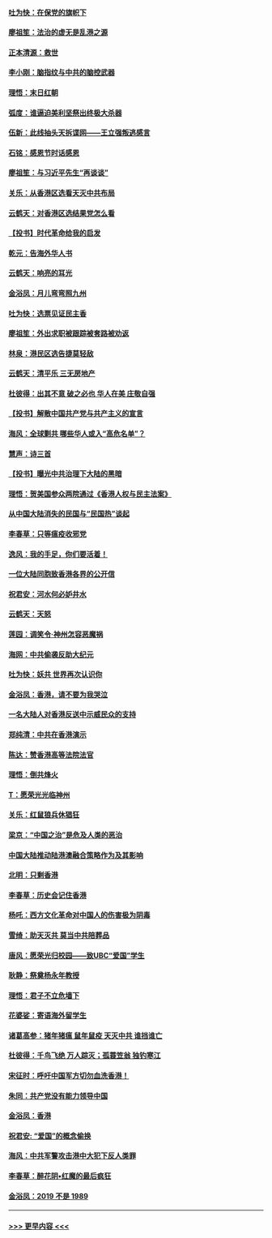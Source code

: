 #### [吐为快：在保党的旗帜下](../pages/nsc993/n11691188.md?t=11301922) 
#### [廖祖笙：法治的虚无是乱港之源](../pages/nsc993/n11690605.md?t=11301922) 
#### [正本清源：救世](../pages/nsc993/n11689134.md?t=11301922) 
#### [李小刚：脑指纹与中共的脑控武器](../pages/nsc993/n11688900.md?t=11301922) 
#### [理悟：末日红朝](../pages/nsc993/n11688829.md?t=11301922) 
#### [弧度：谁逼迫美利坚祭出终极大杀器](../pages/nsc993/n11688735.md?t=11301922) 
#### [伍新：此线抽头天拆谍网——王立强叛逃感言](../pages/nsc993/n11687981.md?t=11301922) 
#### [石铭：感恩节时话感恩](../pages/nsc993/n11687568.md?t=11301922) 
#### [廖祖笙：与习近平先生“再谈谈”](../pages/nsc993/n11687005.md?t=11301922) 
#### [关乐：从香港区选看天灭中共布局](../pages/nsc993/n11686647.md?t=11301922) 
#### [云鹤天：对香港区选结果党怎么看](../pages/nsc993/n11686216.md?t=11301922) 
#### [【投书】时代革命给我的启发](../pages/nsc993/n11684287.md?t=11301922) 
#### [乾元：告海外华人书](../pages/nsc993/n11684044.md?t=11301922) 
#### [云鹤天：响亮的耳光](../pages/nsc993/n11684254.md?t=11301922) 
#### [金浴凤：月儿弯弯照九州](../pages/nsc993/n11684231.md?t=11301922) 
#### [吐为快：选票见证民主香](../pages/nsc993/n11684206.md?t=11301922) 
#### [廖祖笙：外出求职被跟踪被套路被劝返](../pages/nsc993/n11683874.md?t=11301922) 
#### [林泉：港民区选告捷莫轻敌](../pages/nsc993/n11683930.md?t=11301922) 
#### [云鹤天：清平乐 三无房地产](../pages/nsc993/n11681521.md?t=11301922) 
#### [杜彼得：出其不意 破之必也 华人在美 庄敬自强](../pages/nsc993/n11679554.md?t=11301922) 
#### [【投书】解散中国共产党与共产主义的宣言](../pages/nsc993/n11679177.md?t=11301922) 
#### [海风：全球剿共 哪些华人或入“高危名单”？](../pages/nsc993/n11678617.md?t=11301922) 
#### [慧声：诗三首](../pages/nsc993/n11678848.md?t=11301922) 
#### [【投书】曝光中共治理下大陆的黑暗](../pages/nsc993/n11678674.md?t=11301922) 
#### [理悟：贺美国参众两院通过《香港人权与民主法案》](../pages/nsc993/n11678104.md?t=11301922) 
#### [从中国大陆消失的民国与“民国热”谈起](../pages/nsc993/n11678075.md?t=11301922) 
#### [李春草：只等瘟疫收邪党](../pages/nsc993/n11677308.md?t=11301922) 
#### [逸风：我的手足，你们要活着！](../pages/nsc993/n11676352.md?t=11301922) 
#### [一位大陆同胞致香港各界的公开信](../pages/nsc993/n11675761.md?t=11301922) 
#### [祝君安：河水何必妒井水](../pages/nsc993/n11675746.md?t=11301922) 
#### [云鹤天：天怒](../pages/nsc993/n11675718.md?t=11301922) 
#### [莲园：调笑令‧神州怎容恶魔祸](../pages/nsc993/n11675648.md?t=11301922) 
#### [海网：中共偷袭反助大纪元](../pages/nsc993/n11673515.md?t=11301922) 
#### [吐为快：妖共 世界再次认识你](../pages/nsc993/n11673506.md?t=11301922) 
#### [金浴凤：香港，请不要为我哭泣](../pages/nsc993/n11673248.md?t=11301922) 
#### [一名大陆人对香港反送中示威民众的支持](../pages/nsc993/n11672615.md?t=11301922) 
#### [郑纯清：中共在香港演示](../pages/nsc993/n11670539.md?t=11301922) 
#### [陈达：赞香港高等法院法官](../pages/nsc993/n11669542.md?t=11301922) 
#### [理悟：倒共烽火](../pages/nsc993/n11668844.md?t=11301922) 
#### [T：愿荣光光临神州](../pages/nsc993/n11668421.md?t=11301922) 
#### [关乐：红鼠狼兵休猖狂](../pages/nsc993/n11668378.md?t=11301922) 
#### [梁京：“中国之治”是危及人类的恶治](../pages/nsc993/n11668328.md?t=11301922) 
#### [中国大陆推动陆港澳融合策略作为及其影响](../pages/nsc993/n11668157.md?t=11301922) 
#### [北明：只剩香港](../pages/nsc993/n11668002.md?t=11301922) 
#### [李春草：历史会记住香港](../pages/nsc993/n11667927.md?t=11301922) 
#### [杨吒：西方文化革命对中国人的伤害极为阴毒](../pages/nsc993/n11664521.md?t=11301922) 
#### [雪绮：助天灭共 莫当中共陪葬品](../pages/nsc993/n11662650.md?t=11301922) 
#### [唐风：愿荣光归校园——致UBC“爱国”学生](../pages/nsc993/n11662194.md?t=11301922) 
#### [耿静：祭奠杨永年教授](../pages/nsc993/n11662514.md?t=11301922) 
#### [理悟：君子不立危墙下](../pages/nsc993/n11662172.md?t=11301922) 
#### [花婆娑：寄语海外留学生](../pages/nsc993/n11662121.md?t=11301922) 
#### [诸葛高参：猪年猪瘟 鼠年鼠疫 天灭中共 谁挡谁亡](../pages/nsc993/n11661980.md?t=11301922) 
#### [杜彼得：千鸟飞绝 万人踪灭；孤蓑笠翁 独钓寒江](../pages/nsc993/n11661170.md?t=11301922) 
#### [宋征时：呼吁中国军方切勿血洗香港！](../pages/nsc993/n11415318.md?t=11301922) 
#### [朱同：共产党没有能力领导中国](../pages/nsc993/n11660421.md?t=11301922) 
#### [金浴凤：香港](../pages/nsc993/n11660419.md?t=11301922) 
#### [祝君安: “爱国”的概念偷换](../pages/nsc993/n11659706.md?t=11301922) 
#### [海风：中共军警攻击港中大犯下反人类罪](../pages/nsc993/n11659632.md?t=11301922) 
#### [李春草：醉花阴•红魔的最后疯狂](../pages/nsc993/n11659287.md?t=11301922) 
#### [金浴凤：2019 不是 1989](../pages/nsc993/n11657663.md?t=11301922) 

----
#### [ >>> 更早内容 <<< ](../indexes/nsc993-earlier.md)
